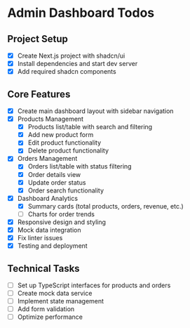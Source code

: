 # Admin Dashboard Todos

## Project Setup
- [x] Create Next.js project with shadcn/ui
- [x] Install dependencies and start dev server
- [x] Add required shadcn components

## Core Features
- [x] Create main dashboard layout with sidebar navigation
- [x] Products Management
  - [x] Products list/table with search and filtering
  - [x] Add new product form
  - [x] Edit product functionality
  - [x] Delete product functionality
- [x] Orders Management
  - [x] Orders list/table with status filtering
  - [x] Order details view
  - [x] Update order status
  - [x] Order search functionality
- [x] Dashboard Analytics
  - [x] Summary cards (total products, orders, revenue, etc.)
  - [ ] Charts for order trends
- [x] Responsive design and styling
- [x] Mock data integration
- [x] Fix linter issues
- [x] Testing and deployment

## Technical Tasks
- [ ] Set up TypeScript interfaces for products and orders
- [ ] Create mock data service
- [ ] Implement state management
- [ ] Add form validation
- [ ] Optimize performance
